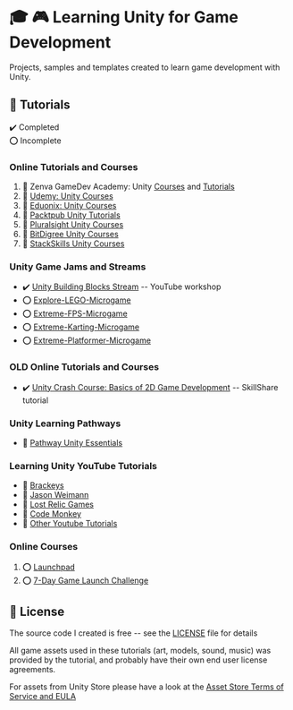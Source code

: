 # :mortar_board: :video_game: Learning Unity for Game Development

Projects, samples and templates created to learn game development with Unity.

## :beginner: Tutorials

:heavy_check_mark: Completed  
:o: Incomplete

### Online Tutorials and Courses

1. :file_folder: Zenva GameDev Academy: Unity [Courses](Zenva-GameDev-Academy-Unity-Courses/) and [Tutorials](Zenva-GameDev-Academy-Unity-Tutorials/)
2. :file_folder: [Udemy: Unity Courses](Udemy-Unity-Courses/)
3. :file_folder: [Eduonix: Unity Courses](Eduonix-Unity-Courses/)
4. :file_folder: [Packtpub Unity Tutorials](Packtpub-Unity-Tutorials/)
5. :file_folder: [Pluralsight Unity Courses](Pluralsight-Unity-Courses/)
6. :file_folder: [BitDigree Unity Courses](BitDigree-Unity-Courses/)
7. :file_folder: [StackSkills Unity Courses](StackSkills-Unity-Courses/)

### Unity Game Jams and Streams

- :heavy_check_mark: [Unity Building Blocks Stream](https://www.youtube.com/watch?v=Ip6ZaNisyTE) -- YouTube workshop
- :o: [Explore-LEGO-Microgame](Pathway-Unity/source/Explore-LEGO-Microgame)
- :o: [Extreme-FPS-Microgame](Pathway-Unity/source/Extreme-FPS-Microgame)
- :o: [Extreme-Karting-Microgame](Pathway-Unity/source/Extreme-Karting-Microgame)
- :o: [Extreme-Platformer-Microgame](Pathway-Unity/source/Extreme-Platformer-Microgame)

### OLD Online Tutorials and Courses

- :heavy_check_mark: [Unity Crash Course: Basics of 2D Game Development](https://skl.sh/3dU9o2v) -- SkillShare tutorial

### Unity Learning Pathways

- :file_folder: [Pathway Unity Essentials](Pathway-Unity/)

### Learning Unity YouTube Tutorials

- :file_folder: [Brackeys](Learn-Unity-YouTube-Tutorials/docs/Brackeys.md)
- :file_folder: [Jason Weimann](Learn-Unity-YouTube-Tutorials/docs/Jason-Weimann.md)
- :file_folder: [Lost Relic Games](Learn-Unity-YouTube-Tutorials/docs/Lost-Relic-Games.md)
- :file_folder: [Code Monkey](Learn-Unity-YouTube-Tutorials/docs/Code-Monkey.md)
- :file_folder: [Other Youtube Tutorials](Learn-Unity-YouTube-Tutorials/)

### Online Courses

1. :o: [Launchpad](Online-Courses/)
2. :o: [7-Day Game Launch Challenge](Online-Courses/)

## :page_with_curl: License

The source code I created is free -- see the [LICENSE](UNLICENSE) file for details

All game assets used in these tutorials (art, models, sound, music) was provided by the tutorial, and probably have their own end user license agreements.

For assets from Unity Store please have a look at the [Asset Store Terms of Service and EULA](https://unity3d.com/legal/as_terms)

